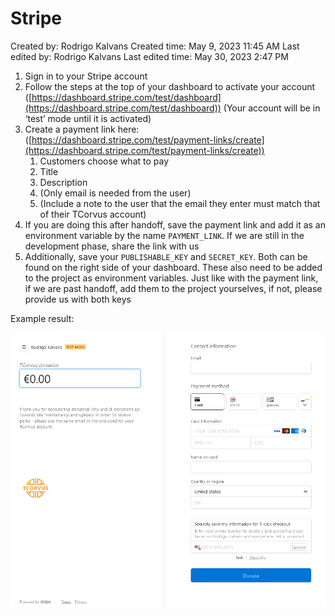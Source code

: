 # Stripe

Created by: Rodrigo Kalvans
Created time: May 9, 2023 11:45 AM
Last edited by: Rodrigo Kalvans
Last edited time: May 30, 2023 2:47 PM

1. Sign in to your Stripe account
2. Follow the steps at the top of your dashboard to activate your account ([https://dashboard.stripe.com/test/dashboard](https://dashboard.stripe.com/test/dashboard)) (Your account will be in ‘test’ mode until it is activated)
3. Create a payment link here: ([https://dashboard.stripe.com/test/payment-links/create](https://dashboard.stripe.com/test/payment-links/create))
    1. Customers choose what to pay
    2. Title
    3. Description
    4. (Only email is needed from the user)
    5. (Include a note to the user that the email they enter must match that of their TCorvus account)
4. If you are doing this after handoff, save the payment link and add it as an environment variable by the name `PAYMENT_LINK`. If we are still in the development phase, share the link with us
5. Additionally, save your `PUBLISHABLE_KEY` and `SECRET_KEY`. Both can be found on the right side of your dashboard. These also need to be added to the project as environment variables. Just like with the payment link, if we are past handoff, add them to the project yourselves, if not, please provide us with both keys

Example result: 

![Untitled](stripe/Untitled.png)